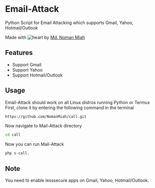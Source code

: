# Email-Attack


Python Script for Email Attacking which supports Gmail, Yahoo, Hotmail/Outlook

Made with ![heart](https://cloud.githubusercontent.com/assets/4301109/16754758/82e3a63c-4813-11e6-9430-6015d98aeaab.png) by <a href=https://twitter.com/Md_Noman_Miah>Md. Noman Miah</a>


## Features
- Support Gmail
- Support Yahoo
- Support Hotmail/Outlook

## Usage
Email-Attack should work on all Linux distros running Python or Termux
First, clone it by entering the following command in the terminal
``` bash
https://github.com/NomanMiah/call.git
```
Now navigate to Mail-Attack directory
``` bash
cd call
```
Now you can run Mail-Attack 
``` bash
php s-call.
```
## Note
You need to enable lesssecure apps on Gmail, Yahoo, Hotmail/Outlook.
